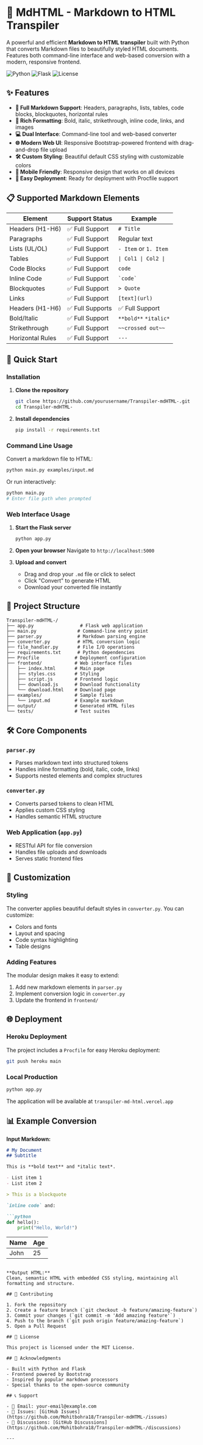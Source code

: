 # 🚀 MdHTML - Markdown to HTML Transpiler

A powerful and efficient **Markdown to HTML transpiler** built with Python that converts Markdown files to beautifully styled HTML documents. Features both command-line interface and web-based conversion with a modern, responsive frontend.

![Python](https://img.shields.io/badge/Python-3.8+-blue.svg)
![Flask](https://img.shields.io/badge/Flask-3.0.2-green.svg)
![License](https://img.shields.io/badge/License-MIT-yellow.svg)

## ✨ Features

- **📝 Full Markdown Support**: Headers, paragraphs, lists, tables, code blocks, blockquotes, horizontal rules
- **🎨 Rich Formatting**: Bold, italic, strikethrough, inline code, links, and images
- **💻 Dual Interface**: Command-line tool and web-based converter
- **🌐 Modern Web UI**: Responsive Bootstrap-powered frontend with drag-and-drop file upload
- **🛠️ Custom Styling**: Beautiful default CSS styling with customizable colors
- **📱 Mobile Friendly**: Responsive design that works on all devices
- **🔧 Easy Deployment**: Ready for deployment with Procfile support

## 📋 Supported Markdown Elements

| Element | Support Status | Example |
|---------|---------------|---------|
| Headers (H1-H6) | ✅ Full Support | `# Title` |
| Paragraphs | ✅ Full Support | Regular text |
| Lists (UL/OL) | ✅ Full Support | `- Item` or `1. Item` |
| Tables | ✅ Full Support | `\| Col1 \| Col2 \|` |
| Code Blocks | ✅ Full Support | ````code```` |
| Inline Code | ✅ Full Support | `` `code` `` |
| Blockquotes | ✅ Full Support | `> Quote` |
| Links | ✅ Full Support | `[text](url)` |
| Headers (H1-H6) | ✅ Full Supports | ✅ Full Support | `![alt](url)` |
| Bold/Italic | ✅ Full Support | `**bold**` `*italic*` |
| Strikethrough | ✅ Full Support | `~~crossed out~~` |
| Horizontal Rules | ✅ Full Support | `---` |

## 🚀 Quick Start

### Installation

1. **Clone the repository**
   ```bash
   git clone https://github.com/yourusername/Transpiler-mdHTML-.git
   cd Transpiler-mdHTML-
   ```

2. **Install dependencies**
   ```bash
   pip install -r requirements.txt
   ```

### Command Line Usage

Convert a markdown file to HTML:
```bash
python main.py examples/input.md
```

Or run interactively:
```bash
python main.py
# Enter file path when prompted
```

### Web Interface Usage

1. **Start the Flask server**
   ```bash
   python app.py
   ```

2. **Open your browser**
   Navigate to `http://localhost:5000`

3. **Upload and convert**
   - Drag and drop your `.md` file or click to select
   - Click "Convert" to generate HTML
   - Download your converted file instantly

## 📁 Project Structure

```
Transpiler-mdHTML-/
├── app.py                 # Flask web application
├── main.py               # Command-line entry point
├── parser.py             # Markdown parsing engine
├── converter.py          # HTML conversion logic
├── file_handler.py       # File I/O operations
├── requirements.txt      # Python dependencies
├── Procfile             # Deployment configuration
├── frontend/            # Web interface files
│   ├── index.html       # Main page
│   ├── styles.css       # Styling
│   ├── script.js        # Frontend logic
│   ├── download.js      # Download functionality
│   └── download.html    # Download page
├── examples/            # Sample files
│   └── input.md         # Example markdown
├── output/              # Generated HTML files
└── tests/               # Test suites
```

## 🛠️ Core Components

### `parser.py`
- Parses markdown text into structured tokens
- Handles inline formatting (bold, italic, code, links)
- Supports nested elements and complex structures

### `converter.py`
- Converts parsed tokens to clean HTML
- Applies custom CSS styling
- Handles semantic HTML structure

### Web Application (`app.py`)
- RESTful API for file conversion
- Handles file uploads and downloads
- Serves static frontend files

## 🎨 Customization

### Styling
The converter applies beautiful default styles in `converter.py`. You can customize:
- Colors and fonts
- Layout and spacing
- Code syntax highlighting
- Table designs

### Adding Features
The modular design makes it easy to extend:
1. Add new markdown elements in `parser.py`
2. Implement conversion logic in `converter.py`
3. Update the frontend in `frontend/`

## 🌐 Deployment

### Heroku Deployment
The project includes a `Procfile` for easy Heroku deployment:
```bash
git push heroku main
```

### Local Production
```bash
python app.py
```

The application will be available at `transpiler-md-html.vercel.app`

## 📊 Example Conversion

**Input Markdown:**
```markdown
# My Document
## Subtitle

This is **bold text** and *italic text*.

- List item 1
- List item 2

> This is a blockquote

`inline code` and:

```python
def hello():
    print("Hello, World!")
```

| Name | Age |
|------|-----|
| John | 25  |
```

**Output HTML:**
Clean, semantic HTML with embedded CSS styling, maintaining all formatting and structure.

## 🤝 Contributing

1. Fork the repository
2. Create a feature branch (`git checkout -b feature/amazing-feature`)
3. Commit your changes (`git commit -m 'Add amazing feature'`)
4. Push to the branch (`git push origin feature/amazing-feature`)
5. Open a Pull Request

## 📝 License

This project is licensed under the MIT License.

## 🙏 Acknowledgments

- Built with Python and Flask
- Frontend powered by Bootstrap
- Inspired by popular markdown processors
- Special thanks to the open-source community

## 📞 Support

- 📧 Email: your-email@example.com
- 🐛 Issues: [GitHub Issues](https://github.com/Mohitbohra18/Transpiler-mdHTML-/issues)
- 💬 Discussions: [GitHub Discussions](https://github.com/Mohitbohra18/Transpiler-mdHTML-/discussions)

---

